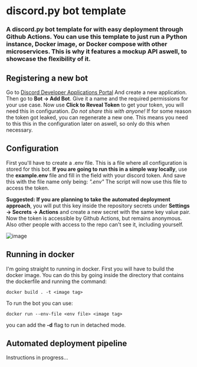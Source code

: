 
# discord.py bot template
### A discord.py bot template for with easy deployment through Github Actions. You can use this template to just run a Python instance, Docker image, or Docker compose with other microservices. This is why it features a mockup API aswell, to showcase the flexibility of it.

## Registering a new bot
Go to [Discord Developer Applications Portal](https://discord.com/developers/applications) And create a new application. Then go to **Bot -> Add Bot**. Give it a name and the required permissions for your use case.
Now use **Click to Reveal Token** to get your token, you will need this in configuration. *Do not share this with anyone!* If for some reason the token got leaked, you can regenerate a new one. This means you need to this this in the configuration later on aswell, so only do this when necessary.

## Configuration
First you'll have to create a .env file. This is a file where all configuration is stored for this bot.
**If you are going to run this in a simple way locally**, use the **example.env** file and fill in the field with your discord token. And save this with the file name only being: *".env"* The script will now use this file to access the token.

**Suggested: If you are planning to take the automated deployment approach**, you will put this key inside the repository secrets under **Settings -> Secrets -> Actions** and create a new secret with the same key value pair. Now the token is accessible by Github Actions, but remains anonymous. Also other people with access to the repo can't see it, including yourself.

![image](https://user-images.githubusercontent.com/55881698/153018959-99ff61a5-73cb-48ba-8486-086770a27a82.png)

## Running in docker
I'm going straight to running in docker. First you will have to build the docker image. You can do this by going inside the directory that contains the dockerfile and running the command:

    docker build . -t <image tag>
To run the bot you can use:

    docker run --env-file <env file> <image tag>

you can add the **-d** flag to run in detached mode.

## Automated deployment pipeline

Instructions in progress...
